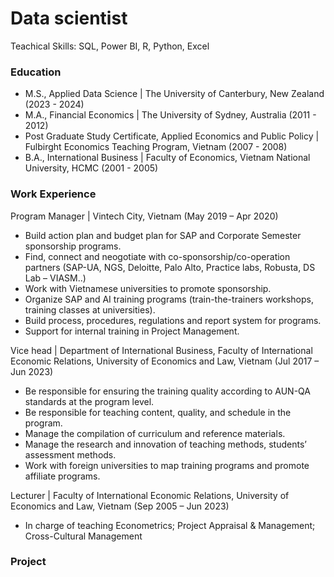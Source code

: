 # Data scientist

Teachical Skills: SQL, Power BI, R, Python, Excel

### Education
- M.S., Applied Data Science | The University of Canterbury, New Zealand (2023 - 2024)
- M.A., Financial Economics | The University of Sydney, Australia (2011 - 2012)
- Post Graduate Study Certificate, Applied Economics and Public Policy | Fulbirght Economics Teaching Program, Vietnam (2007 - 2008)
- B.A., International Business | Faculty of Economics, Vietnam National University, HCMC (2001 - 2005)

### Work Experience
Program Manager | Vintech City, Vietnam (May 2019 – Apr 2020)
- Build action plan and budget plan for SAP and Corporate Semester sponsorship programs.
- Find, connect and neogotiate with co-sponsorship/co-operation partners (SAP-UA, NGS, Deloitte, Palo Alto, Practice labs, Robusta, DS Lab – VIASM..)
- Work with Vietnamese universities to promote sponsorship.  
- Organize SAP and AI training programs (train-the-trainers workshops, training classes at universities). 
- Build process, procedures, regulations and report system for programs.
- Support for internal training in Project Management.

Vice head | Department of International Business, Faculty of International Economic Relations, University of Economics and Law, Vietnam (Jul 2017 – Jun 2023)
- Be responsible for ensuring the training quality according to AUN-QA standards at the program level.
- Be responsible for teaching content, quality, and schedule in the program.
- Manage the compilation of curriculum and reference materials.
- Manage the research and innovation of teaching methods, students’ assessment methods. 
- Work with foreign universities to map training programs and promote affiliate programs.

Lecturer | Faculty of International Economic Relations, University of Economics and Law, Vietnam (Sep 2005 – Jun 2023)
- In charge of teaching Econometrics; Project Appraisal & Management; Cross-Cultural Management

### Project
